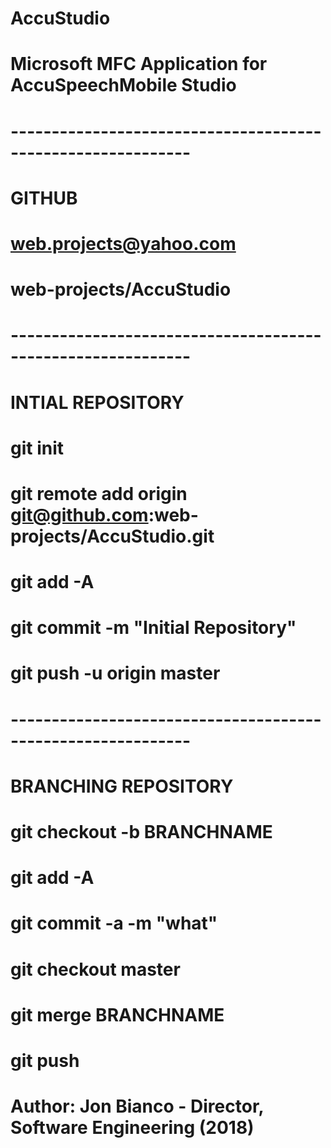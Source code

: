 # AccuStudio

#
# Microsoft MFC Application for AccuSpeechMobile Studio
#
# ------------------------------------------------------------
# GITHUB
#	web.projects@yahoo.com
#   web-projects/AccuStudio
# ------------------------------------------------------------
# INTIAL REPOSITORY

# git init
# git remote add origin git@github.com:web-projects/AccuStudio.git
# git add -A
# git commit -m "Initial Repository"
# git push -u origin master

# ------------------------------------------------------------
# BRANCHING REPOSITORY

# git checkout -b BRANCHNAME
# git add -A
# git commit -a -m "what"
# git checkout master
# git merge BRANCHNAME
# git push

# Author: Jon Bianco - Director, Software Engineering (2018)
#
